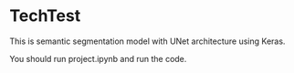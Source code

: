 # TechTest

This is semantic segmentation model with UNet architecture using Keras.

You should run project.ipynb and run the code.
